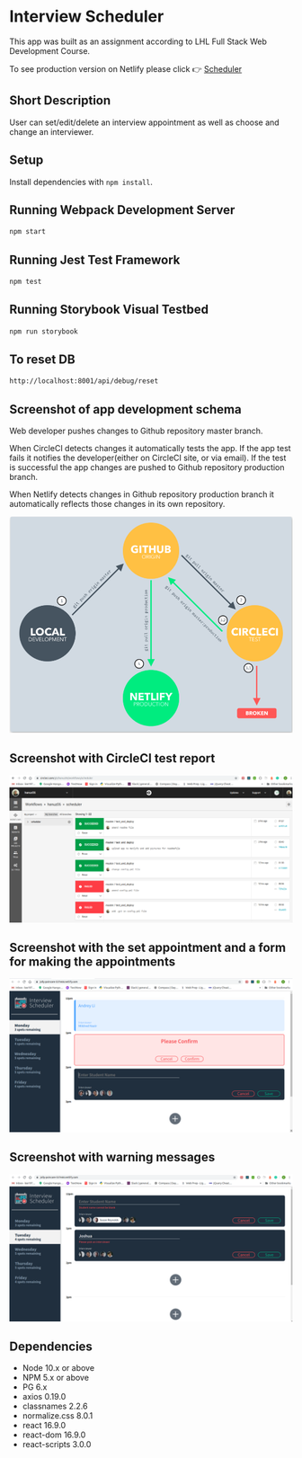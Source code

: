 # Interview Scheduler

This app was built as an assignment according to LHL Full Stack Web Development Course. 

To see production version on Netlify please click 👉 [Scheduler](https://jolly-poincare-537e66.netlify.com)

## Short Description

User can set/edit/delete an interview appointment as well as choose and change an interviewer.

## Setup

Install dependencies with `npm install`.

## Running Webpack Development Server

```sh
npm start
```

## Running Jest Test Framework

```sh
npm test
```

## Running Storybook Visual Testbed

```sh
npm run storybook
```

## To reset DB

```sh
http://localhost:8001/api/debug/reset
```

## Screenshot of app development schema

Web developer pushes changes to Github repository master branch. 

When CircleCI detects changes it automatically tests the app. If the app test fails it notifies the developer(either on CircleCI site, or via email). If the test is successful the app changes are pushed to Github repository production branch. 

When Netlify detects changes in Github repository production branch it automatically reflects those changes in its own repository.

!["Screenshot of production schema"](https://github.com/hanuz06/scheduler/blob/master/public/images/scheduler-production-schema.png?raw=true)

## Screenshot with CircleCI test report

!["Screenshot of CircleCI test report"](https://github.com/hanuz06/scheduler/blob/master/public/images/scheduler-circle.png?raw=true)

## Screenshot with the set appointment and a form for making the appointments

!["Screenshot of front page"](https://github.com/hanuz06/scheduler/blob/master/public/images/scheduler-front-page.png?raw=true)

## Screenshot with warning messages

!["Screenshot of warning messages"](https://github.com/hanuz06/scheduler/blob/master/public/images/scheduler-warning.png?raw=true)

## Dependencies

- Node 10.x or above
- NPM 5.x or above
- PG 6.x
- axios 0.19.0
- classnames 2.2.6
- normalize.css 8.0.1
- react 16.9.0
- react-dom 16.9.0
- react-scripts 3.0.0
